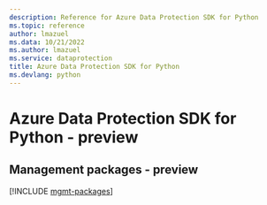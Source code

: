 ```yaml
---
description: Reference for Azure Data Protection SDK for Python
ms.topic: reference
author: lmazuel
ms.data: 10/21/2022
ms.author: lmazuel
ms.service: dataprotection
title: Azure Data Protection SDK for Python
ms.devlang: python
---
```

# Azure Data Protection SDK for Python - preview

## Management packages - preview
[!INCLUDE [mgmt-packages](data-protection-mgmt-index.md)]